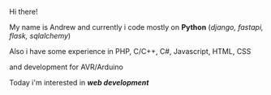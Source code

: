 
  Hi there!
  
  My name is Andrew and currently i code mostly on **Python** 
  (_django, fastapi, flask, sqlalchemy_)
  
  Also i have some experience in PHP, C/C++, C#, Javascript, HTML, CSS
  
  and development for AVR/Arduino 
  
  Today i'm interested in ***web development***
